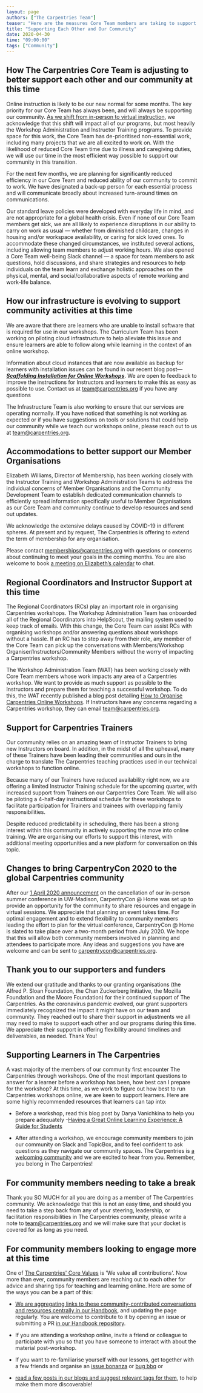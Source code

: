 ```yaml
---
layout: page
authors: ["The Carpentries Team"]
teaser: "Here are the measures Core Team members are taking to support each other and our community during this time"
title: "Supporting Each Other and Our Community"
date: 2020-04-30
time: "09:00:00"
tags: ["Community"]
---
```


## How The Carpentries Core Team is adjusting to better support each other and our community at this time

Online instruction is likely to be our new normal for some months. The key priority for our Core Team has always been, and will always be supporting our community. [As we shift from in-person to virtual instruction](https://carpentries.org/blog/2020/04/instructor-updates-for-online-workshops/), we acknowledge that this shift will impact all of our programs, but most heavily the Workshop Administration and Instructor Training programs. To provide space for this work, the Core Team has de-prioritised non-essential work, including many projects that we are all excited to work on. With the likelihood of reduced Core Team time due to illness and caregiving duties, we will use our time in the most efficient way possible to support our community in this transition.

For the next few months, we are planning for significantly reduced efficiency in our Core Team and reduced ability of our community to commit to work. We have designated a back-up person for each essential process and will communicate broadly about increased turn-around times on communications.

Our standard leave policies were developed with everyday life in mind, and are not appropriate for a global health crisis. Even if none of our Core Team members get sick, we are all likely to experience disruptions in our ability to carry on work as usual — whether from diminished childcare, changes in housing and/or workspace availability, or caring for sick loved ones. To accommodate these changed circumstances, we instituted several actions, including allowing team members to adjust working hours. We also opened a Core Team well-being Slack channel — a space for team members to ask questions, hold discussions, and share strategies and resources to help individuals on the team learn and exchange holistic approaches on the physical, mental, and social/collaborative aspects of remote working and work-life balance.

## How our infrastructure is evolving to support community activities at this time

We are aware that there are learners who are unable to install software that is required for use in our workshops. The Curriculum Team has been working on piloting cloud infrastructure to help alleviate this issue and ensure learners are able to follow along while learning in the context of an online workshop.

Information about cloud instances that are now available as backup for learners with installation issues can be found in our recent blog post—[**_Scaffolding Installation for Online Workshops_**](https://carpentries.org/blog/2020/04/scaffolds/). We are open to feedback to improve the instructions for Instructors and learners to make this as easy as possible to use. Contact us at [team@carpentries.org](mailto:team@carpentries.org) if you have any questions

The Infrastructure Team is also working to ensure that our services are operating normally. If you have noticed that something is not working as expected or if you have suggestions on tools or solutions that could help our community while we teach our workshops online, please reach out to us at [team@carpentries.org](mailto:team@carpentries.org).

## Accommodations to better support our Member Organisations

Elizabeth Williams, Director of Membership, has been working closely with the Instructor Training and Workshop Administration Teams to address the individual concerns of Member Organisations and the Community Development Team to establish dedicated communication channels to efficiently spread information specifically useful to Member Organisations as our Core Team and community continue to develop resources and send out updates.

We acknowledge the extensive delays caused by COVID-19 in different spheres. At present and by request, The Carpentries is offering to extend the term of membership for any organisation.

Please contact [memberships@carpentries.org](mailto:memberships@carpentries.org) with questions or concerns about continuing to meet your goals in the coming months. You are also welcome to book [a meeting on Elizabeth’s calendar](https://calendly.com/ecwilliams8/30min) to chat.   

## Regional Coordinators and Instructor Support at this time

The Regional Coordinators (RCs) play an important role in organising Carpentries workshops. The Workshop Administration Team has onboarded all of the Regional Coordinators into HelpScout, the mailing system used to keep track of emails. With this change, the Core Team can assist RCs with organising workshops and/or answering questions about workshops without a hassle. If an RC has to step away from their role, any member of the Core Team can pick up the conversations with Members/Workshop Organiser/Instructors/Community Members without the worry of impacting a Carpentries workshop.

The Workshop Administration Team (WAT) has been working closely with Core Team members whose work impacts any area of a Carpentries workshop. We want to provide as much support as possible to the Instructors and prepare them for teaching a successful workshop. To do this, the WAT recently published a blog post detailing [How to Organise Carpentries Online Workshops](https://carpentries.org/blog/2020/04/instructor-updates-for-online-workshops/). If Instructors have any concerns regarding a Carpentries workshop, they can email [team@carpentries.org](mailto:team@carpentries.org).

## Support for Carpentries Trainers
Our community relies on an amazing team of Instructor Trainers to bring new Instructors on board. In addition, in the midst of all the upheaval, many of these Trainers have been leading their communities and ours in the charge to translate The Carpentries teaching practices used in our technical workshops to function online.

Because many of our Trainers have reduced availability right now, we are offering a limited Instructor Training schedule for the upcoming quarter, with increased support from Trainers on our Carpentries Core Team. We will also be piloting a 4-half-day instructional schedule for these workshops to facilitate participation for Trainers and trainees with overlapping family responsibilities.

Despite reduced predictability in scheduling, there has been a strong interest within this community in actively supporting the move into online training. We are organising our efforts to support this interest, with additional meeting opportunities and a new platform for conversation on this topic.

## Changes to bring CarpentryCon 2020 to the global Carpentries community

After our [1 April 2020 announcement](https://carpentries.org/blog/2020/04/changes-to-carpentrycon-2020/) on the cancellation of our in-person summer conference in UW-Madison, CarpentryCon @ Home was set up to provide an opportunity for the community to share resources and engage in virtual sessions.  We appreciate that planning an event takes time. For optimal engagement and to extend flexibility to community members leading the effort to plan for the virtual conference, CarpentryCon @ Home is slated to take place over a two-month period from July 2020. We hope that this will allow both community members involved in planning and attendees to participate more. Any ideas and suggestions you have are welcome and can be sent to [carpentrycon@carpentries.org](mailto:carpentrycon@carpentries.org).

## Thank you to our supporters and funders
We extend our gratitude and thanks to our granting organisations (the Alfred P. Sloan Foundation, the Chan Zuckerberg Initiative, the Mozilla Foundation and the Moore Foundation) for their continued support of The Carpentries. As the coronavirus pandemic evolved, our grant supporters immediately recognized the impact it might have on our team and community. They reached out to share their support in adjustments we all may need to make to support each other and our programs during this time. We appreciate their support in offering flexibility around timelines and deliverables, as needed. Thank You!

## Supporting Learners in The Carpentries

A vast majority of the members of our community first encounter The Carpentries through workshops. One of the most important questions to answer for a learner before a workshop has been, how best can I prepare for the workshop? At this time, as we work to figure out how best to run Carpentries workshops online, we are keen to support learners. Here are some highly recommended resources that learners can tap into:

- Before a workshop, read this blog post by Darya Vanichkina to help you prepare adequately -[Having a Great Online Learning Experience: A Guide for Students](https://carpentries.org/blog/2020/04/great-online-learning-student/)

- After attending a workshop, we encourage community members to join our community on Slack and TopicBox, and to feel confident to ask questions as they navigate our community spaces. The Carpentries is [a welcoming community](https://carpentries.org/values) and we are excited to hear from you. Remember, you belong in The Carpentries!

## For community members needing to take a break

Thank you SO MUCH for all you are doing as a member of The Carpentries community. We acknowledge that this is not an easy time, and should you need to take a step back from any of your steering, leadership, or facilitation responsibilities in The Carpentries community, please write a note to [team@carpentries.org](mailto:team@carpentries.org) and we will make sure that your docket is covered for as long as you need.

## For community members looking to engage more at this time

One of [The Carpentries' Core Values](https://carpentries.org/values) is 'We value all contributions'. Now more than ever, community members are reaching out to each other for advice and sharing tips for teaching and learning online. Here are some of the ways you can be a part of this:

- [We are aggregating links to these community-contributed conversations and resources centrally in our Handbook](https://docs.carpentries.org/topic_folders/hosts_instructors/index_online.html), and updating the page regularly. You are welcome to contribute to it by opening an issue or submitting a PR [in our Handbook repository](https://github.com/carpentries/docs.carpentries.org).

- If you are attending a workshop online, invite a friend or colleague to participate with you so that you have someone to interact with about the material post-workshop.

- If you want to re-familiarise yourself with our lessons, get together with a few friends and organise an [issue bonanza](https://datacarpentry.org/blog/2017/02/ecology-issue-bonanza) or [bug bbq](https://datacarpentry.org/blog/2017/04/bug-bbq-results) or

- [read a few posts in our blogs and suggest relevant tags for them](https://carpentries.org/blog/2019/10/carpentries-tagathon/#we-need-you), to help make them more discoverable!
